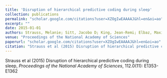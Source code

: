 ```yaml
---
title: 'Disruption of hierarchical predictive coding during sleep'
collection: publications
permalink: "scholar.google.com/citations?user=XZOgIwEAAAAJ&hl=en&oi=ao"
excerpt: ""
date: 2015-01-01
authors: Strauss, Melanie; Sitt, Jacobo D; King, Jean-Remi; Elbaz, Maxime; Azizi, Leila; Buiatti, Marco; Naccache, Lionel; Van Wassenhove, Virginie; Dehaene, Stanislas; 
venue: "Proceedings of the National Academy of Sciences"
paperurl: "scholar.google.com/citations?user=XZOgIwEAAAAJ&hl=en&oi=ao"
citation: "Strauss et al (2015) Disruption of hierarchical predictive coding during sleep, <i>Proceedings of the National Academy of Sciences</i>, 112.0(11): E1353-E1362"
---
```

Strauss et al (2015) Disruption of hierarchical predictive coding during sleep, <i>Proceedings of the National Academy of Sciences</i>, 112.0(11): E1353-E1362
